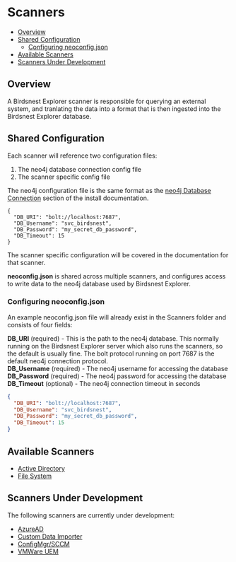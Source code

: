 # Scanners

* [Overview](#Overview)
* [Shared Configuration](#Shared-Configuration)
  * [Configuring neoconfig.json](#Configuring-neoconfig.json)
* [Available Scanners](#Available-Scanners)
* [Scanners Under Development](#Scanners-Under-Development)

## Overview
A Birdsnest Explorer scanner is responsible for querying an external system, and tranlating the data into a format that is then ingested into the Birdsnest Explorer database.


## Shared Configuration
Each scanner will reference two configuration files:
1. The neo4j database connection config file
2. The scanner specific config file

The neo4j configuration file is the same format as the [neo4j Database Connection](/documentation/install/README.md#neo4j-Database-Connection) section of the install documentation. 

```
{
  "DB_URI": "bolt://localhost:7687",
  "DB_Username": "svc_birdsnest",
  "DB_Password": "my_secret_db_password",
  "DB_Timeout": 15
}
```

The scanner specific configuration will be covered in the documentation for that scanner.  

**neoconfig.json** is shared across multiple scanners, and configures access to write data to the neo4j database used by Birdsnest Explorer. 


### Configuring neoconfig.json

An example neoconfig.json file will already exist in the Scanners folder and consists of four fields:

**DB_URI** (required) - This is the path to the neo4j database. This normally running on the Birdsnest Explorer server which also runs the scanners, so the default is usually fine. The bolt protocol running on port 7687 is the default neo4j connection protocol.\
**DB_Username** (required) - The neo4j username for accessing the database\
**DB_Password** (required) -  The neo4j password for accessing the database\
**DB_Timeout** (optional) - The neo4j connection timeout in seconds

```json
{
  "DB_URI": "bolt://localhost:7687",
  "DB_Username": "svc_birdsnest",
  "DB_Password": "my_secret_db_password",
  "DB_Timeout": 15
}
```

## Available Scanners

* [Active Directory](/documentation/scanners/active-directory/README.md)
* [File System](/documentation/scanners/file-system/README.md)

## Scanners Under Development

The following scanners are currently under development:

* [AzureAD](/documentation/scanners/azuread/README.md)
* [Custom Data Importer](/documentation/scanners/custom-importer/README.md)
* [ConfigMgr/SCCM](/documentation/scanners/configmgr/README.md)
* [VMWare UEM](/documentation/scanners/uem/README.md)
